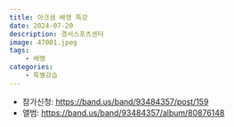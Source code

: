 ```yaml
---
title: 아크샘 배영 특강
date: 2024-07-20
description: 경서스포츠센터
image: 47001.jpeg
tags:
    - 배영
categories:
    - 특별강습
---
```


- 참가신청: https://band.us/band/93484357/post/159
- 앨범: https://band.us/band/93484357/album/80876148

<!-- ![](./2024-07-21-10-46-27.gif) -->